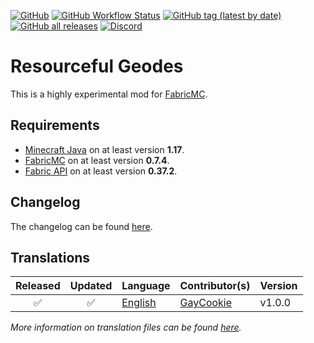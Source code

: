 ﻿[![GitHub](https://img.shields.io/github/license/gaycookie/ResourcefulGeodesFabric?style=for-the-badge&color=orange)](LICENSE)
 [![GitHub Workflow Status](https://img.shields.io/github/workflow/status/gaycookie/ResourcefulGeodesFabric/build?style=for-the-badge)](https://github.com/gaycookie/ResourcefulGeodesFabric/actions/workflows/build.yml)
 [![GitHub tag (latest by date)](https://img.shields.io/github/v/tag/gaycookie/ResourcefulGeodesFabric?label=Latest%20Release&style=for-the-badge)](https://github.com/gaycookie/ResourcefulGeodesFabric/releases/latest)
 [![GitHub all releases](https://img.shields.io/github/downloads/gaycookie/ResourcefulGeodesFabric/total?label=Total%20Downloads&style=for-the-badge)](https://github.com/gaycookie/ResourcefulGeodesFabric/releases/latest)
[![Discord](https://img.shields.io/discord/817130660527079515?label=Discord&style=for-the-badge&logo=discord&logoColor=ffffff)](https://discord.gg/qUbJye86UN)
<!--‎‎ [![CurseForge Downloads](http://cf.way2muchnoise.eu/full_453778_downloads.svg?badge_style=for_the_badge)](https://www.curseforge.com/minecraft/mc-mods/deaths-wish-fabric)
‎‎ [![Available For](http://cf.way2muchnoise.eu/versions/453778.svg?badge_style=for_the_badge)](https://www.curseforge.com/minecraft/mc-mods/deaths-wish-fabric) -->

# Resourceful Geodes
This is a highly experimental mod for [FabricMC].

## Requirements
- [Minecraft Java] on at least version **1.17**.
- [FabricMC] on at least version **0.7.4**.
- [Fabric API] on at least version **0.37.2**.

## Changelog
The changelog can be found [here](CHANGELOG.md).

## Translations
<!-- Copy Paste :: ❌ ✅ -->

| Released | Updated   | Language     | Contributor(s)       | Version |
| :------: | :-------: | ------------ | -------------------- | ------- |
|   ✅    |     ✅    | [English]    | [GayCookie]          | v1.0.0  |

*More information on translation files can be found [here](https://fabricmc.net/wiki/tutorial:lang).*

<!-- Language files -->
[English]: src/main/resources/assets/geodes/lang/en_us.json

<!-- Contributors -->
[GayCookie]: https://github.com/gaycookie

<!-- Hyperlinks -->
[Minecraft Java]: https://www.minecraft.net/en-us/store/minecraft-java-edition
[FabricMC]: https://fabricmc.net/
[Fabric API]: https://www.curseforge.com/minecraft/mc-mods/fabric-api